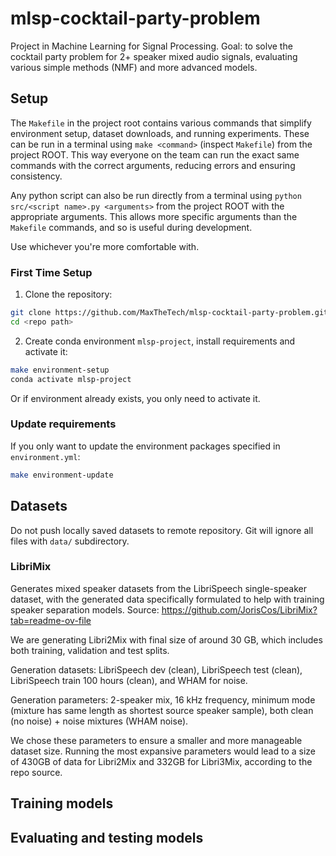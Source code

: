 # mlsp-cocktail-party-problem

Project in Machine Learning for Signal Processing. Goal: to solve the cocktail party problem for 2+ speaker mixed audio signals, evaluating various simple methods (NMF) and more advanced models.


## Setup
The `Makefile` in the project root contains various commands that simplify environment setup, dataset downloads, and running experiments. These can be run in a terminal using `make <command>` (inspect `Makefile`) from the project ROOT. This way everyone on the team can run the exact same commands with the correct arguments, reducing errors and ensuring consistency.

Any python script can also be run directly from a terminal using `python src/<script name>.py <arguments>` from the project ROOT with the appropriate arguments. This allows more specific arguments than the `Makefile` commands, and so is useful during development.

Use whichever you're more comfortable with.

### First Time Setup
1. Clone the repository:
```bash
git clone https://github.com/MaxTheTech/mlsp-cocktail-party-problem.git
cd <repo path>
```

2. Create conda environment `mlsp-project`, install requirements and activate it:
```bash
make environment-setup
conda activate mlsp-project
```
Or if environment already exists, you only need to activate it.

### Update requirements
If you only want to update the environment packages specified in `environment.yml`:
```bash
make environment-update
```



## Datasets
Do not push locally saved datasets to remote repository. Git will ignore all files with `data/` subdirectory.

### LibriMix
Generates mixed speaker datasets from the LibriSpeech single-speaker dataset, with the generated data specifically formulated to help with training speaker separation models. Source: https://github.com/JorisCos/LibriMix?tab=readme-ov-file

We are generating Libri2Mix with final size of around 30 GB, which includes both training, validation and test splits.

Generation datasets: LibriSpeech dev (clean), LibriSpeech test (clean), LibriSpeech train 100 hours (clean), and WHAM for noise.

Generation parameters: 2-speaker mix, 16 kHz frequency, minimum mode (mixture has same length as shortest source speaker sample), both clean (no noise) + noise mixtures (WHAM noise).

We chose these parameters to ensure a smaller and more manageable dataset size. Running the most expansive parameters would lead to a size of 430GB of data for Libri2Mix and 332GB for Libri3Mix, according to the repo source.




## Training models



## Evaluating and testing models








